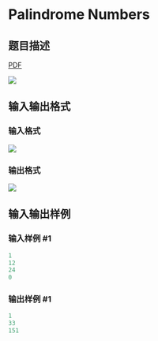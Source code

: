 # Palindrome Numbers

## 题目描述

[problemUrl]: https://uva.onlinejudge.org/index.php?option=com_onlinejudge&Itemid=8&category=242&page=show_problem&problem=3202

[PDF](https://uva.onlinejudge.org/external/120/p12050.pdf)

![](https://cdn.luogu.com.cn/upload/vjudge_pic/UVA12050/632918e8297b94786bc6993ef5967f13903709df.png)

## 输入输出格式

### 输入格式

![](https://cdn.luogu.com.cn/upload/vjudge_pic/UVA12050/8162f7a5fc9170bd86b75f2bf87b9b44b9510f31.png)

### 输出格式

![](https://cdn.luogu.com.cn/upload/vjudge_pic/UVA12050/72edeee1f8d79b3e00f3cc3c651c2d20bc8b84a7.png)

## 输入输出样例

### 输入样例 #1

```cpp
1
12
24
0
```


### 输出样例 #1

```cpp
1
33
151
```


